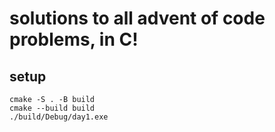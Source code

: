 # solutions to all advent of code problems, in C!

## setup
```
cmake -S . -B build
cmake --build build
./build/Debug/day1.exe
```